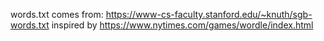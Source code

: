 words.txt comes from: https://www-cs-faculty.stanford.edu/~knuth/sgb-words.txt
inspired by https://www.nytimes.com/games/wordle/index.html